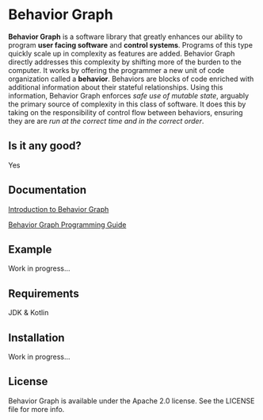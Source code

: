 # Behavior Graph

**Behavior Graph**  is a software library that greatly enhances our ability to program **user facing software** and **control systems**. Programs of this type quickly scale up in complexity as features are added. Behavior Graph directly addresses this complexity by shifting more of the burden to the computer. It works by offering the programmer a new unit of code organization called a **behavior**. Behaviors are blocks of code enriched with additional information about their stateful relationships. Using this information, Behavior Graph enforces _safe use of mutable state_, arguably the primary source of complexity in this class of software. It does this by taking on the responsibility of control flow between behaviors, ensuring they are are _run at the correct time and in the correct order_.

## Is it any good?

Yes

## Documentation

[Introduction to Behavior Graph](bgdocs/kotlin/intro.html)

[Behavior Graph Programming Guide](bgdocs/kotlin/guide.html)

## Example

Work in progress...

## Requirements

JDK & Kotlin

## Installation

Work in progress...

## License

Behavior Graph is available under the Apache 2.0 license. See the LICENSE file for more info.
